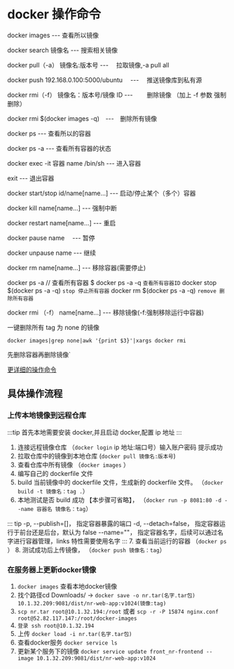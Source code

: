 # docker 操作命令

docker images --- 查看所以镜像

docker search 镜像名 --- 搜索相关镜像

docker pull（-a） 镜像名:版本号 --- 　拉取镜像,-a pull all

docker push 192.168.0.100:5000/ubuntu 　---　 推送镜像库到私有源

docker rmi（-f） 镜像名：版本号/镜像 ID --- 　　删除镜像 （加上 -f 参数 强制删除）

docker rmi \$(docker images -q)　---　删除所有镜像

docker ps --- 查看所以的容器

docker ps -a --- 查看所有容器的状态

docker exec -it 容器 name /bin/sh --- 进入容器

exit --- 退出容器

docker start/stop id/name[name...] --- 启动/停止某个（多个）容器

docker kill name[name...] --- 强制中断

docker restart name[name...] --- 重启

docker pause name 　--- 暂停

docker unpause name --- 继续

docker rm name[name...] --- 移除容器(需要停止)

docker ps -a // 查看所有容器 \$ docker ps -a -q `查看所有容器ID`
docker stop \$(docker ps -a -q) `stop 停止所有容器`
docker rm \$(docker ps -a -q) `remove 删除所有容器`

docker rmi （-f） name[name...] --- 移除镜像(-f:强制移除运行中容器)

一键删除所有 tag 为 none 的镜像

`docker images|grep none|awk '{print $3}'|xargs docker rmi`

先删除容器再删除镜像`

[更详细的操作命令](https://www.runoob.com/docker/docker-command-manual.html)

## 具体操作流程

### 上传本地镜像到远程仓库

:::tip
首先本地需要安装 docker,并且启动 docker,配置 ip 地址
:::

1. 连接远程镜像仓库 （`docker login` ip 地址:端口号）输入账户密码 提示成功
2. 拉取仓库中的镜像到本地仓库 (`docker pull 镜像名:版本号`)
3. 查看仓库中所有镜像 （`docker images` ）
4. 编写自己的 dockerfile 文件
5. build 当前镜像中的 dockerfile 文件，生成新的 dockerfile 文件。 （`docker build -t 镜像名：tag .`）
6. 本地测试是否 build 成功 【本步骤可省略】， （`docker run -p 8081:80 -d --name 容器名 镜像名：tag`）

::: tip
-p, --publish=[]， 指定容器暴露的端口
-d, --detach=false， 指定容器运行于前台还是后台，默认为 false
--name=""， 指定容器名字，后续可以通过名字进行容器管理，links 特性需要使用名字
:::
7. 查看当前运行的容器 （`docker ps` ）
8. 测试成功后上传镜像， （`docker push 镜像名：tag`）


### 在服务器上更新docker镜像
1. `docker images` 查看本地docker镜像
2. 找个路径cd Downloads/  -> `docker save -o nr.tar(名字.tar包) 10.1.32.209:9081/dist/nr-web-app:v1024(镜像:tag)`
3. `scp nr.tar root@10.1.32.194:/root`
   或者 `scp -r -P 15874 nginx.conf root@52.82.117.147:/root/docker-images`
4. `登录 ssh root@10.1.32.194`
5. 上传 `docker load -i nr.tar(名字.tar包)`
6. 查看docker服务 `docker service ls`
7. 更新某个服务下的镜像  `docker service update front_nr-frontend --image 10.1.32.209:9081/dist/nr-web-app:v1024`